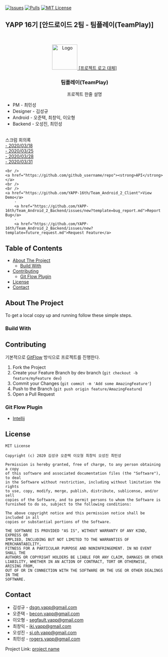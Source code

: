 [![Issues][issues-shield]][issues-url]
[![Pulls][pulls-shield]][pulls-url]
[![MIT License][license-shield]][license-url]

## YAPP 16기 [안드로이드 2팀 - 팀플레이(TeamPlay)]

<br />
<p align="center">
  <a href="https://github.com/github_username/repo">
    <img src="images/logo.png" alt="Logo" width="80" height="80">
    [프로젝트 로고 대체]
  </a>

  <h3 align="center">팀플레이(TeamPlay)</h3>

  <p align="center">
    프로젝트 한줄 설명
    <ul>
        <li>PM - 최민성</li>
        <li>Designer - 김성규</li>
        <li>Android - 오준택, 최창익, 이오형</li>
        <li>Backend - 오성진, 최민성</li>
    </ul>
    <br />
    스크럼 회의록<br>
    <a href="https://docs.google.com/document/d/1AwAr7X_wwrbUWcQipvEMq6PF71IJJzm3U0lVygvCdD0/edit">- 2020/03/18</a><br/>
    <a href="https://docs.google.com/document/d/1k7en4Bh3_725r84Ec62UktykB5owpzijEYQ6GpFoBY8/edit#">- 2020/03/25</a><br/>
    <a href="https://docs.google.com/document/d/1ZzF5moWa2PcaX6NZF-YfGRRNO5HfYCOwkdiCYC7VSqo/edit">- 2020/03/28</a><br/>
    <a href="https://docs.google.com/document/d/1LU_6dQeyIGKo3tyJOiEmIRVc2p3LwNJtBpQLHUNIaRQ/edit">- 2020/03/31</a><br/>
  
    <br />
    <a href="https://github.com/github_username/repo"><strong>API</strong></a>
    <br />
    <br />
    <a href="https://github.com/YAPP-16th/Team_Android_2_Client">View Demo</a>
        ·
        <a href="https://github.com/YAPP-16th/Team_Android_2_Backend/issues/new?template=bug_report.md">Report Bug</a>
        ·
        <a href="https://github.com/YAPP-16th/Team_Android_2_Backend/issues/new?template=future_request.md">Request Feature</a>
  </p>
</p>

<!-- TABLE OF CONTENTS -->
## Table of Contents

* [About The Project](#about-the-project)
    * [Build With](#build-with) 
* [Contributing](#contributing)
    * [Git Flow Plugin](#git-flow-plugin)
* [License](#license)
* [Contact](#contact)

## About The Project

To get a local copy up and running follow these simple steps.

### Build With

<!-- CONTRIBUTING -->
## Contributing

기본적으로 [GitFlow](https://danielkummer.github.io/git-flow-cheatsheet/index.ko_KR.html) 방식으로 프로젝트를 진행한다.

1. Fork the Project
2. Create your Feature Branch by dev branch (`git checkout -b feature/myFeature dev`)
3. Commit your Changes (`git commit -m 'Add some AmazingFeature'`)
4. Push to the Branch (`git push origin feature/AmazingFeature`)
5. Open a Pull Request

### Git Flow Plugin
- [Intellij](https://plugins.jetbrains.com/plugin/7315-git-flow-integration)


<!-- LICENSE -->
## License

```
MIT License

Copyright (c) 2020 김성규 오준택 이오형 최창익 오성진 최민성

Permission is hereby granted, free of charge, to any person obtaining a copy
of this software and associated documentation files (the "Software"), to deal
in the Software without restriction, including without limitation the rights
to use, copy, modify, merge, publish, distribute, sublicense, and/or sell
copies of the Software, and to permit persons to whom the Software is
furnished to do so, subject to the following conditions:

The above copyright notice and this permission notice shall be included in all
copies or substantial portions of the Software.

THE SOFTWARE IS PROVIDED "AS IS", WITHOUT WARRANTY OF ANY KIND, EXPRESS OR
IMPLIED, INCLUDING BUT NOT LIMITED TO THE WARRANTIES OF MERCHANTABILITY,
FITNESS FOR A PARTICULAR PURPOSE AND NONINFRINGEMENT. IN NO EVENT SHALL THE
AUTHORS OR COPYRIGHT HOLDERS BE LIABLE FOR ANY CLAIM, DAMAGES OR OTHER
LIABILITY, WHETHER IN AN ACTION OF CONTRACT, TORT OR OTHERWISE, ARISING FROM,
OUT OF OR IN CONNECTION WITH THE SOFTWARE OR THE USE OR OTHER DEALINGS IN THE
SOFTWARE.
```



<!-- CONTACT -->
## Contact

- 김성규 - dsgn.yapp@gmail.com
- 오준택 - becon.yapp@gmail.com
- 이오형 - segfault.yapp@gmail.com
- 최창익 - iki.yapp@gmail.com
- 오성진 - sj.oh.yapp@gmail.com
- 최민성 - rogers.yapp@gmail.com

Project Link: [project name](https://github.com/YAPP-16th/Team_Android_2_Backend)


<!-- MARKDOWN LINKS & IMAGES -->
<!-- https://www.markdownguide.org/basic-syntax/#reference-style-links -->
[issues-shield]: https://img.shields.io/github/issues/YAPP-16th/Team_Android_2_Backend
[issues-url]: https://github.com/YAPP-16th/Team_Android_2_Backend/issues
[pulls-shield]: https://img.shields.io/github/issues-pr/YAPP-16th/Team_Android_2_Backend
[pulls-url]: https://github.com/YAPP-16th/Team_Android_2_Backend/pulls
[license-shield]: https://img.shields.io/github/license/YAPP-16th/Team_Android_2_Backend
[license-url]: https://github.com/YAPP-16th/Team_Android_2_Backend/blob/master/LICENSE.txt
